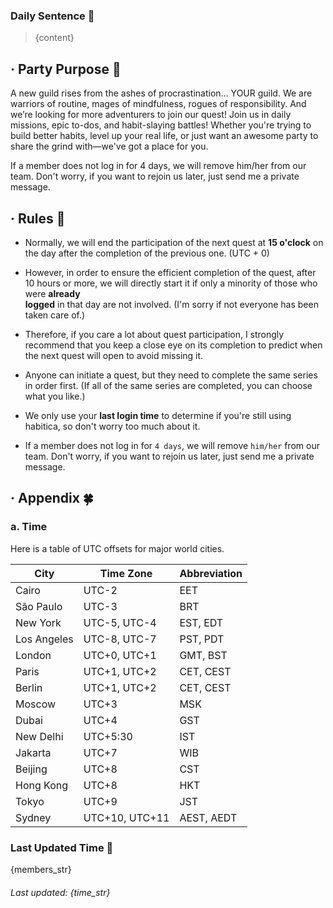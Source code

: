 ### Daily Sentence 🌹
> {content}

## · Party Purpose :star2:

A new guild rises from the ashes of procrastination… YOUR guild. We are warriors of routine, mages of mindfulness, rogues of responsibility. And we’re looking for more adventurers to join our quest! Join us in daily missions, epic to-dos, and habit-slaying battles! Whether you're trying to build better habits, level up your real life, or just want an awesome party to share the grind with—we've got a place for you.

If a member does not log in for 4 days, we will remove him/her from our team. Don't worry, if you want to rejoin us later, just send me a private message.

## · Rules :traffic_light:

 * Normally, we will end the participation of the next quest at **15 o'clock** on the day after the completion of the previous one. (UTC + 0)

 * However, in order to ensure the efficient completion of the quest, after 10 hours or more, we will directly start it if only a minority of those who were **already   
   logged** in that day are not involved. (I'm sorry if not everyone has been taken care of.)

 * Therefore, if you care a lot about quest participation, I strongly recommend that you keep a close eye on its completion to predict when the next quest will open to 
   avoid missing it.

 * Anyone can initiate a quest, but they need to complete the same series in order first. (If all of the same series are completed, you can choose what you like.)

 * We only use your **last login time** to determine if you're still using habitica, so don't worry too much about it.

 * If a member does not log in for `4 days`, we will remove `him/her` from our team. Don't worry, if you want to rejoin us later, just send me a private message.

## · Appendix :four_leaf_clover:

### a. Time

Here is a table of UTC offsets for major world cities.

| City          | Time Zone                     | Abbreviation          |
|---------------|-------------------------------|-----------------------|
| Cairo         | UTC-2                         | EET                   |
| São Paulo     | UTC-3                         | BRT                   |
| New York      | UTC-5, UTC-4     | EST, EDT              |
| Los Angeles    | UTC-8, UTC-7     | PST, PDT              |
| London        | UTC+0, UTC+1     | GMT, BST              |
| Paris         | UTC+1, UTC+2    | CET, CEST             |
| Berlin        | UTC+1, UTC+2    | CET, CEST             |
| Moscow        | UTC+3                         | MSK                   |
| Dubai         | UTC+4                         | GST                   |
| New Delhi     | UTC+5:30                     | IST                   |
| Jakarta       | UTC+7                         | WIB                   |
| Beijing       | UTC+8                         | CST                   |
| Hong Kong     | UTC+8                         | HKT                   |
| Tokyo         | UTC+9                         | JST                   |
| Sydney        | UTC+10, UTC+11 | AEST, AEDT            |

### Last Updated Time 👀

{members_str}

###### Last updated: {time_str}

